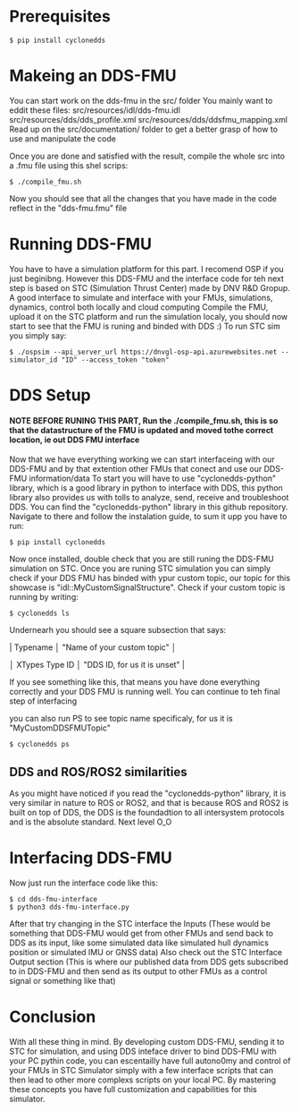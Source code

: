 # Prerequisites

```
$ pip install cyclonedds
```

# Makeing an DDS-FMU
You can start work on the dds-fmu in the src/ folder
You mainly want to eddit these files:
    src/resources/idl/dds-fmu.idl
    src/resources/dds/dds_profile.xml
    src/resources/dds/ddsfmu_mapping.xml
Read up on the src/documentation/ folder to get a better grasp of how to use and manipulate the code

Once you are done and satisfied with the result, compile the whole src into a .fmu file using this shel scrips:

```
$ ./compile_fmu.sh
```

Now you should see that all the changes that you have made in the code reflect in the "dds-fmu.fmu" file



# Running DDS-FMU
You have to have a simulation platform for this part. I recomend OSP if you just beginibng. However this DDS-FMU and the interface code for teh next step is based on STC (Simulation Thrust Center) made by DNV R&D Gropup. A good interface to simulate and interface with your FMUs, simulations, dynamics, control both locally and cloud computing
Compile the FMU, upload it on the STC platform and run the simulation localy, you should now start to see that the FMU is runing and binded with DDS :)
To run STC sim you simply say:

```
$ ./ospsim --api_server_url https://dnvgl-osp-api.azurewebsites.net --simulator_id "ID" --access_token "token"
```


# DDS Setup
#### NOTE BEFORE RUNING THIS PART, Run the ./compile_fmu.sh, this is so that the datastructure of the FMU is updated and moved tothe correct location, ie out DDS FMU interface
Now that we have everything working we can start interfaceing with our DDS-FMU and by that extention other FMUs that conect and use our DDS-FMU information/data
To start you will have to use "cyclonedds-python" library, which is a good library in python to interface with DDS, this python library also provides us with tolls to analyze, send, receive and troubleshoot DDS. You can find the "cyclonedds-python" library in this github repository. Navigate to there and follow the instalation guide, to sum it upp you have to run:

```
$ pip install cyclonedds
```

Now once installed, double check that you are still runing the DDS-FMU simulation on STC. Once you are runing STC simulation you can simply check if your DDS FMU has binded with ypur custom topic, our topic for this showcase is "idl::MyCustomSignalStructure". Check if your custom topic is running by writing:

```
$ cyclonedds ls
```

Undernearh you should see a square subsection that says:

| Typename       │ "Name of your custom topic"  │

│ XTypes Type ID │ "DDS ID, for us it is unset" |

If you see something like this, that means you have done everything correctly and your DDS FMU is running well. You can continue to teh final step of interfacing

you can also run PS to see topic name specificaly, for us it is "MyCustomDDSFMUTopic"

```
$ cyclonedds ps
```

## DDS and ROS/ROS2 similarities
As you might have noticed if you read the "cyclonedds-python" library, it is very similar in nature to ROS or ROS2, and that is because ROS and ROS2 is built on top of DDS, the DDS is the foundadtion to all intersystem protocols and is the absolute standard. Next level O_O



# Interfacing DDS-FMU
Now just run the interface code like this:

```
$ cd dds-fmu-interface
$ python3 dds-fmu-interface.py
```

After that try changing in the STC interface the Inputs (These would be something that DDS-FMU would get from other FMUs and send back to DDS as its input, like some simulated data like simulated hull dynamics position or simulated IMU or GNSS data)
Also check out the STC Interface Output section (This is where our published data from DDS gets subscribed to in DDS-FMU and then send as its output to other FMUs as a control signal or something like that)


# Conclusion
With all these thing in mind. By developing custom DDS-FMU, sending it to STC for simulation, and using DDS inteface driver to bind DDS-FMU with your PC pythin code, you can escentailly have full autono0my and control of your FMUs in STC Simulator simply with a few interface scripts that can then lead to other more complexs scripts on your local PC. By mastering these concepts you have full customization and capabilities for this simulator.

